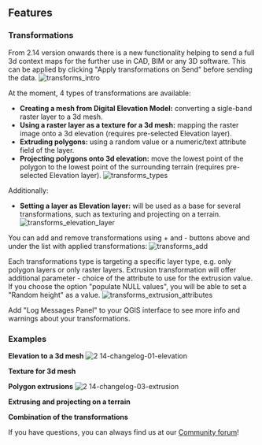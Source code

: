 ## Features

### Transformations
From 2.14 version onwards there is a new functionality helping to send a full 3d context maps for the further use in CAD, BIM or any 3D software. This can be applied by clicking "Apply transformations on Send" before sending the data. 
![transforms_intro](https://github.com/specklesystems/speckle-qgis/assets/89912278/450b4c21-bb6e-4526-8d7b-2e8d3a96eb92)

At the moment, 4 types of transformations are available: 

- **Creating a mesh from Digital Elevation Model:** converting a sigle-band raster layer to a 3d mesh. 
- **Using a raster layer as a texture for a 3d mesh:** mapping the raster image onto a 3d elevation (requires pre-selected Elevation layer). 
- **Extruding polygons:** using a random value or a numeric/text attribute field of the layer. 
- **Projecting polygons onto 3d elevation:** move the lowest point of the polygon to the lowest point of the surrounding terrain (requires pre-selected Elevation layer). 
![transforms_types](https://github.com/specklesystems/speckle-qgis/assets/89912278/83761c76-67b7-4321-9d18-bdda6eb2e1b7)

Additionally: 
- **Setting a layer as Elevation layer:** will be used as a base for several transformations, such as texturing and projecting on a terrain. 
![transforms_elevation_layer](https://github.com/specklesystems/speckle-qgis/assets/89912278/dced2224-3f7a-4736-89cf-d824d81ebfd8)

You can add and remove transformations using + and - buttons above and under the list with applied transformations: 
![transforms_add](https://github.com/specklesystems/speckle-qgis/assets/89912278/8f6e9894-15c6-4ea8-bf16-5da0df276076)


Each transformations type is targeting a specific layer type, e.g. only polygon layers or only raster layers. Extrusion transformation will offer additional parameter - choice of the attribute to use for the extrusion value. If you choose the option "populate NULL values", you will be able to set a "Random height" as a value. 
![transforms_extrusion_attributes](https://github.com/specklesystems/speckle-qgis/assets/89912278/5caa713f-c361-4c84-8e59-2b9c15d948a5)

Add "Log Messages Panel" to your QGIS interface to see more info and warnings about your transformations. 

### Examples

**Elevation to a 3d mesh**
![2 14-changelog-01-elevation](https://github.com/specklesystems/speckle-qgis/assets/89912278/3aba9b66-d8b5-4d13-8070-74714b2a04a5)

**Texture for 3d mesh**

**Polygon extrusions**
![2 14-changelog-03-extrusion](https://github.com/specklesystems/speckle-qgis/assets/89912278/65c50302-0a98-4f32-9f84-37da5108a258)

**Extrusing and projecting on a terrain**

**Combination of the transformations**


If you have questions, you can always find us at our [Community forum](https://speckle.community)! 
